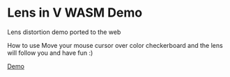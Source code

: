 # Lens in V WASM Demo
Lens distortion demo ported to the web

How to use
Move your mouse cursor over color checkerboard and the lens will follow you and have fun :)

[Demo](https://sewerynkaminski.github.io/Lens-in-V-WASM-Demo/)
